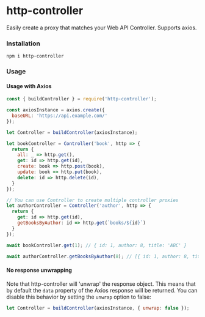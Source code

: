 # http-controller
Easily create a proxy that matches your Web API Controller. Supports axios.

### Installation
```
npm i http-controller
```

### Usage

#### Usage with Axios

```js
const { buildController } = require('http-controller');

const axiosInstance = axios.create({
  baseURL: 'https://api.example.com/'
});

let Controller = buildController(axiosInstance);

let bookController = Controller('book', http => {
  return {
    all: _ => http.get(),
    get: id => http.get(id),
    create: book => http.post(book),
    update: book => http.put(book),
    delete: id => http.delete(id),
  }
});

// You can use Controller to create multiple controller proxies
let authorController = Controller('author', http => {
  return {
    get: id => http.get(id),
    getBooksByAuthor: id => http.get(`books/${id}`)
  }
});

await bookController.get(1); // { id: 1, author: 8, title: 'ABC' }

await authorController.getBooksByAuthor(8); // [{ id: 1, author: 8, title: 'ABC' }, ...]
```

#### No response unwrapping

Note that http-controller will 'unwrap' the response object. This means that by default the `data` property of the Axios response will be returned.
You can disable this behavior by setting the `unwrap` option to false:

```js
let Controller = buildController(axiosInstance, { unwrap: false });
```